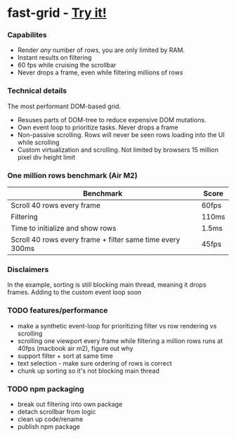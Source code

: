 # fast-grid - [Try it!](https://fast-grid.vercel.app)

### Capabilites
- Render _any_ number of rows, you are only limited by RAM. 
- Instant results on filtering
- 60 fps while cruising the scrollbar
- Never drops a frame, even while filtering millions of rows

### Technical details
The most performant DOM-based grid.
- Resuses parts of DOM-tree to reduce expensive DOM mutations.  
- Own event loop to prioritize tasks. Never drops a frame
- Non-passive scrolling. Rows will never be seen rows loading into the UI while scrolling
- Custom virtualization and scrolling. Not limited by browsers 15 million pixel div height limit

### One million rows benchmark (Air M2) 
| Benchmark | Score |
| --- | --- |
| Scroll 40 rows every frame | 60fps |
| Filtering | 110ms |
| Time to initialize and show rows | 1.5ms |
| Scroll 40 rows every frame + filter same time every 300ms | 45fps |

### Disclaimers
In the example, sorting is still blocking main thread, meaning it drops frames. Adding to the custom event loop soon

### TODO features/performance
- make a synthetic event-loop for prioritizing filter vs row rendering vs scrolling
- scrolling one viewport every frame while filtering a million rows runs at 40fps (macbook air m2), figure out why
- support filter + sort at same time
- text selection - make sure ordering of rows is correct
- chunk up sorting so it's not blocking main thread

### TODO npm packaging
- break out filtering into own package
- detach scrollbar from logic
- clean up code/rename
- publish npm package
